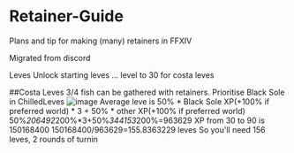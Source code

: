 # Retainer-Guide
Plans and tip for making (many) retainers in FFXIV

Migrated from discord

Leves
Unlock starting leves
...
level to 30 for costa leves

##Costa Leves
3/4 fish can be gathered with retainers. Prioritise Black Sole in ChilledLeves
![image](https://github.com/user-attachments/assets/2d7e4963-baf7-4d3f-ac04-8012be881f16)
Average leve is 50% * Black Sole XP(+100% if preferred world) * 3 + 50% * other XP(+100% if preferred world)
50%*206492*200%*3+50%*344153*200%=963629
XP from 30 to 90 is 150168400
150168400/963629=155.8363229 leves
So you'll need 156 leves, 2 rounds of turnin


